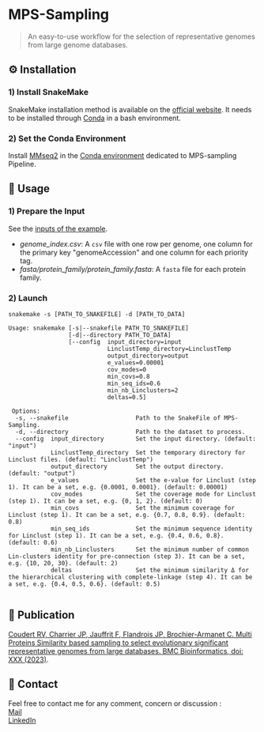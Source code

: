 # MPS-Sampling

> An easy-to-use workflow for the selection of representative genomes from large genome databases.

## ⚙️ Installation

### 1) Install SnakeMake

SnakeMake installation method is available on the [official website](https://snakemake.readthedocs.io/en/stable/getting_started/installation.html). It needs to be installed through [Conda](https://docs.conda.io/projects/conda/en/latest/index.html) in a bash environment.

### 2) Set the Conda Environment

Install [MMseq2](https://github.com/soedinglab/MMseqs2) in the [Conda environment](https://docs.conda.io/projects/conda/en/latest/user-guide/tasks/manage-environments.html) dedicated to MPS-sampling Pipeline.

## 🔧 Usage

### 1) Prepare the Input

See the [inputs of the example](https://github.com/rvcoudert/MPS_Sampling/tree/main/data/example/input).
- *genome_index.csv*: A `csv` file with one row per genome, one column for the primary key "genomeAccession" and one column for each priority tag.
- *fasta/protein_family/protein_family.fasta*: A `fasta` file for each protein family.

### 2) Launch

```
snakemake -s [PATH_TO_SNAKEFILE] -d [PATH_TO_DATA]
```
```
Usage: snakemake [-s|--snakefile PATH_TO_SNAKEFILE]
                 [-d|--directory PATH_TO_DATA]
                 [--config  input_directory=input
                            LinclustTemp_directory=LinclustTemp
                            output_directory=output
                            e_values=0.00001
                            cov_modes=0
                            min_covs=0.8
                            min_seq_ids=0.6
                            min_nb_Linclusters=2
                            deltas=0.5]
                       
 Options:
  -s, --snakefile                   Path to the SnakeFile of MPS-Sampling.
  -d, --directory                   Path to the dataset to process.
  --config  input_directory         Set the input directory. (default: "input")
            LinclustTemp_directory  Set the temporary directory for Linclust files. (default: "LinclustTemp")
            output_directory        Set the output directory. (default: "output")
            e_values                Set the e-value for Linclust (step 1). It can be a set, e.g. {0.0001, 0.0001}. (default: 0.00001)
            cov_modes               Set the coverage mode for Linclust (step 1). It can be a set, e.g. {0, 1, 2}. (default: 0)
            min_covs                Set the minimum coverage for Linclust (step 1). It can be a set, e.g. {0.7, 0.8, 0.9}. (default: 0.8)
            min_seq_ids             Set the minimum sequence identity for Linclust (step 1). It can be a set, e.g. {0.4, 0.6, 0.8}. (default: 0.6)
            min_nb_Linclusters      Set the minimum number of common Lin-clusters identity for pre-connection (step 3). It can be a set, e.g. {10, 20, 30}. (default: 2)
            deltas                  Set the minimum similarity Δ for the hierarchical clustering with complete-linkage (step 4). It can be a set, e.g. {0.4, 0.5, 0.6}. (default: 0.5)
    
```


## 📖 Publication


[Coudert RV, Charrier JP, Jauffrit F, Flandrois JP, Brochier-Armanet C. Multi Proteins Similarity based sampling to select evolutionary significant representative genomes from large databases. BMC Bioinformatics, doi: XXX (2023)](https://github.com/rvcoudert/MPS_Sampling).

## 📲 Contact


Feel free to contact me for any comment, concern or discussion :
<br/>
[Mail](rv.coudert@gmail.com)
<br/>
[LinkedIn](https://www.linkedin.com/in/rvcoudert/)
